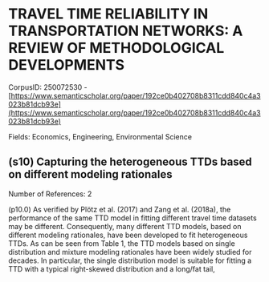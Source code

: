 # TRAVEL TIME RELIABILITY IN TRANSPORTATION NETWORKS: A REVIEW OF METHODOLOGICAL DEVELOPMENTS

CorpusID: 250072530 - [https://www.semanticscholar.org/paper/192ce0b402708b8311cdd840c4a3023b81dcb93e](https://www.semanticscholar.org/paper/192ce0b402708b8311cdd840c4a3023b81dcb93e)

Fields: Economics, Engineering, Environmental Science

## (s10) Capturing the heterogeneous TTDs based on different modeling rationales
Number of References: 2

(p10.0) As verified by Plötz et al. (2017) and Zang et al. (2018a), the performance of the same TTD model in fitting different travel time datasets may be different. Consequently, many different TTD models, based on different modeling rationales, have been developed to fit heterogeneous TTDs. As can be seen from Table 1, the TTD models based on single distribution and mixture modeling rationales have been widely studied for decades. In particular, the single distribution model is suitable for fitting a TTD with a typical right-skewed distribution and a long/fat tail,
